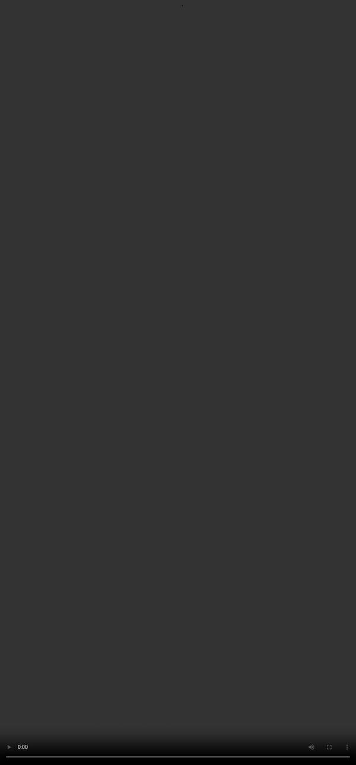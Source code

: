 # Rubric 4: Content Relevance

<video src="${PRIVATE_CONTENT_RELEVANCE_VIDEO}" frameborder="0" allowfullscreen style="position: absolute; top: 0; left: 0; width: 100%; height: 100%; border: none; object-fit: cover;" controls="" controlslist="nodownload nofullscreen" style="width: 100%" />

**Intent of Content Relevance:**

The goal is to ensure that the response provided is focused, includes only necessary and valuable content, and avoids unnecessary, repetitive, or irrelevant information. Look at the table below for the categories of this rubric.

**How should you approach this rubric?**

1. The focus of this rubric is the **response**.
2. Check to see if the content given is related to the user’s broader intent.

| Category         | Criteria                                                                                                                                                                                                                                                        |
| ---------------- | --------------------------------------------------------------------------------------------------------------------------------------------------------------------------------------------------------------------------------------------------------------- |
| **No issues**    | Response contains only necessary content. Each sentence is relevant to the prompt and rich in value. If additional model reasoning, summaries, suggestions, considerations, or questions are present, they are clearly helpful and relevant and not repetitive. |
| **Minor Issues** | Response is generally relevant to the prompt but contains a small portion of unnecessary content that is repetitive, unhelpful, or irrelevant.                                                                                                                  |
| **Major Issues** | The response contains a significant amount of unnecessary content that is repetitive, unhelpful or irrelevant.                                                                                                                                                  |
